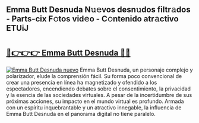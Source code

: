 ## Emma Butt Desnuda N𝚞𝚎vos desn𝚞dos filtr𝚊dos - Parts-cix F𝚘tos vid𝚎o - C𝚘ntenido atr𝚊ctivo ETUiJ

# <h2><a href="http://mb367z.tromn.icu/?c=Emma+Butt+Desnuda">🔗👉👉👉 Emma Butt Desnuda 🔗🔗</a></h2>

[![Emma Butt Desnuda nuevo](https://i.imgur.com/pEAQMta.gif)](http://mb367z.tromn.icu/?c=Emma+Butt+Desnuda)
Emma Butt Desnuda, un personaje complejo y polarizador, elude la comprensión fácil. Su forma poco convencional de crear una presencia en línea ha magnetizado y ofendido a los espectadores, encendiendo debates sobre el consentimiento, la privacidad y la esencia de las sociedades virtuales. A pesar de la incertidumbre de sus próximas acciones, su impacto en el mundo virtual es profundo. Armada con un espíritu inquebrantable y un atractivo innegable, la influencia de Emma Butt Desnuda en el panorama digital no tiene paralelo.
